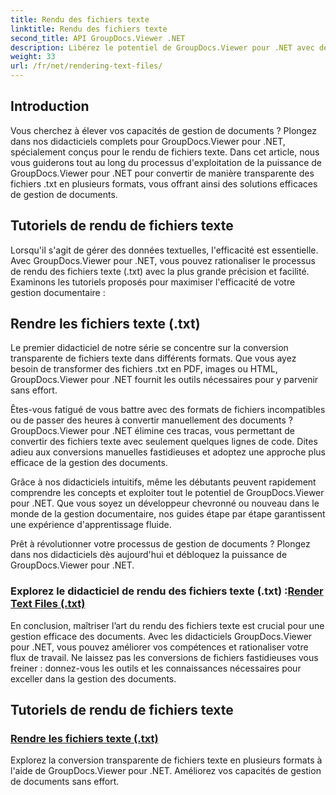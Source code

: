 ```yaml
---
title: Rendu des fichiers texte
linktitle: Rendu des fichiers texte
second_title: API GroupDocs.Viewer .NET
description: Libérez le potentiel de GroupDocs.Viewer pour .NET avec des didacticiels sur le rendu des fichiers texte. Convertissez les fichiers .txt dans différents formats pour une gestion améliorée des documents.
weight: 33
url: /fr/net/rendering-text-files/
---
```

## Introduction

Vous cherchez à élever vos capacités de gestion de documents ? Plongez dans nos didacticiels complets pour GroupDocs.Viewer pour .NET, spécialement conçus pour le rendu de fichiers texte. Dans cet article, nous vous guiderons tout au long du processus d'exploitation de la puissance de GroupDocs.Viewer pour .NET pour convertir de manière transparente des fichiers .txt en plusieurs formats, vous offrant ainsi des solutions efficaces de gestion de documents.

## Tutoriels de rendu de fichiers texte

Lorsqu'il s'agit de gérer des données textuelles, l'efficacité est essentielle. Avec GroupDocs.Viewer pour .NET, vous pouvez rationaliser le processus de rendu des fichiers texte (.txt) avec la plus grande précision et facilité. Examinons les tutoriels proposés pour maximiser l'efficacité de votre gestion documentaire :

## Rendre les fichiers texte (.txt)

Le premier didacticiel de notre série se concentre sur la conversion transparente de fichiers texte dans différents formats. Que vous ayez besoin de transformer des fichiers .txt en PDF, images ou HTML, GroupDocs.Viewer pour .NET fournit les outils nécessaires pour y parvenir sans effort. 

Êtes-vous fatigué de vous battre avec des formats de fichiers incompatibles ou de passer des heures à convertir manuellement des documents ? GroupDocs.Viewer pour .NET élimine ces tracas, vous permettant de convertir des fichiers texte avec seulement quelques lignes de code. Dites adieu aux conversions manuelles fastidieuses et adoptez une approche plus efficace de la gestion des documents.

Grâce à nos didacticiels intuitifs, même les débutants peuvent rapidement comprendre les concepts et exploiter tout le potentiel de GroupDocs.Viewer pour .NET. Que vous soyez un développeur chevronné ou nouveau dans le monde de la gestion documentaire, nos guides étape par étape garantissent une expérience d'apprentissage fluide.

Prêt à révolutionner votre processus de gestion de documents ? Plongez dans nos didacticiels dès aujourd'hui et débloquez la puissance de GroupDocs.Viewer pour .NET.

###  Explorez le didacticiel de rendu des fichiers texte (.txt) :[Render Text Files (.txt)](./render-txt/)

En conclusion, maîtriser l’art du rendu des fichiers texte est crucial pour une gestion efficace des documents. Avec les didacticiels GroupDocs.Viewer pour .NET, vous pouvez améliorer vos compétences et rationaliser votre flux de travail. Ne laissez pas les conversions de fichiers fastidieuses vous freiner : donnez-vous les outils et les connaissances nécessaires pour exceller dans la gestion des documents.
## Tutoriels de rendu de fichiers texte
### [Rendre les fichiers texte (.txt)](./render-txt/)
Explorez la conversion transparente de fichiers texte en plusieurs formats à l'aide de GroupDocs.Viewer pour .NET. Améliorez vos capacités de gestion de documents sans effort.